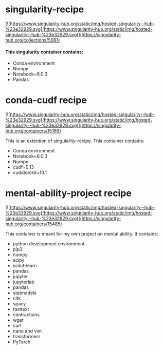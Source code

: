# singularity-recipe

[![https://www.singularity-hub.org/static/img/hosted-singularity--hub-%23e32929.svg](https://www.singularity-hub.org/static/img/hosted-singularity--hub-%23e32929.svg)](https://singularity-hub.org/collections/5061)

#### This singularity container contains:
* Conda environment
* Numpy
* Notebook=6.0.3
* Pandas

# conda-cudf recipe

[![https://www.singularity-hub.org/static/img/hosted-singularity--hub-%23e32929.svg](https://www.singularity-hub.org/static/img/hosted-singularity--hub-%23e32929.svg)](https://singularity-hub.org/containers/15169)

This is an extention of singularity-recipe. This container contains:
* Conda environment
* Notebook=6.0.3
* Numpy
* cudf=0.13
* cudatoolkit=10.1

# mental-ability-project recipe

[![https://www.singularity-hub.org/static/img/hosted-singularity--hub-%23e32929.svg](https://www.singularity-hub.org/static/img/hosted-singularity--hub-%23e32929.svg)](https://singularity-hub.org/containers/15485)

This container is meant for my own project on mental ability. It contains:
* python development environment
* pip3
* numpy
* scipy
* scikit-learn
* pandas
* jupyter
* jupyterlab
* pandas
* statmodels
* nltk
* spacy
* fasttext
* contractions
* wget
* curl
* nano and vim
* transformers
* PyTorch